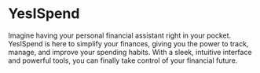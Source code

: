 # YesISpend
Imagine having your personal financial assistant right in your pocket. YesISpend is here to simplify your finances, giving you the power to track, manage, and improve your spending habits. With a sleek, intuitive interface and powerful tools, you can finally take control of your financial future.
